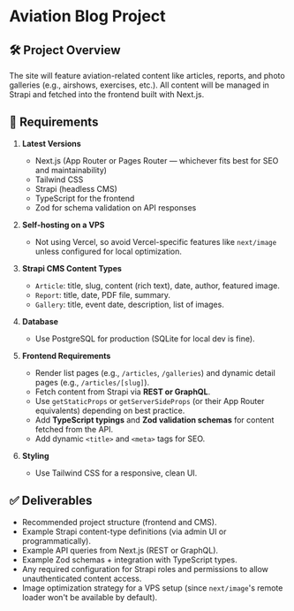 # Aviation Blog Project

## 🛠 Project Overview
The site will feature aviation-related content like articles, reports, and photo galleries (e.g., airshows, exercises, etc.). All content will be managed in Strapi and fetched into the frontend built with Next.js.

## 🎯 Requirements

1. **Latest Versions**
   - Next.js (App Router or Pages Router — whichever fits best for SEO and maintainability)
   - Tailwind CSS
   - Strapi (headless CMS)
   - TypeScript for the frontend
   - Zod for schema validation on API responses

2. **Self-hosting on a VPS**
   - Not using Vercel, so avoid Vercel-specific features like `next/image` unless configured for local optimization.

3. **Strapi CMS Content Types**
   - `Article`: title, slug, content (rich text), date, author, featured image.
   - `Report`: title, date, PDF file, summary.
   - `Gallery`: title, event date, description, list of images.

4. **Database**
   - Use PostgreSQL for production (SQLite for local dev is fine).

5. **Frontend Requirements**
   - Render list pages (e.g., `/articles`, `/galleries`) and dynamic detail pages (e.g., `/articles/[slug]`).
   - Fetch content from Strapi via **REST or GraphQL**.
   - Use `getStaticProps` or `getServerSideProps` (or their App Router equivalents) depending on best practice.
   - Add **TypeScript typings** and **Zod validation schemas** for content fetched from the API.
   - Add dynamic `<title>` and `<meta>` tags for SEO.

6. **Styling**
   - Use Tailwind CSS for a responsive, clean UI.

## ✅ Deliverables
- Recommended project structure (frontend and CMS).
- Example Strapi content-type definitions (via admin UI or programmatically).
- Example API queries from Next.js (REST or GraphQL).
- Example Zod schemas + integration with TypeScript types.
- Any required configuration for Strapi roles and permissions to allow unauthenticated content access.
- Image optimization strategy for a VPS setup (since `next/image`'s remote loader won't be available by default). 